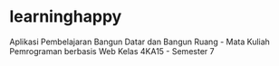 # learninghappy
Aplikasi Pembelajaran Bangun Datar dan Bangun Ruang - Mata Kuliah Pemrograman berbasis Web
Kelas 4KA15 - Semester 7
